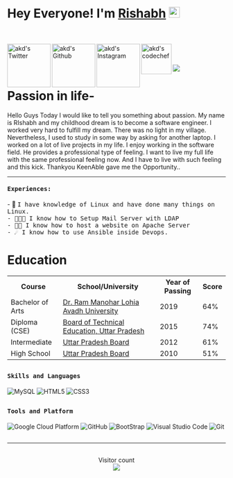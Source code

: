 # Hey Everyone! I'm [Rishabh](https://rishabh-online.website/) <img src="https://github.com/himanshusharma89/himanshusharma89/blob/master/Hi.gif" width="25px">
<br><br>
<a href="https://twitter.com/RishabhDevlop">
  <img align="left" alt="akd's Twitter" width="100px" src="https://img.shields.io/badge/Twitter-1DA1F2?style=for-the-badge&logo=Twitter&logoColor=white" />
</a>
<a href="https://github.com/rishabh-02">
  <img align="left" alt="akd's Github" width="100px" src="https://img.shields.io/badge/Github-181717?style=for-the-badge&logo=Github&logoColor=white" />
</a>
<a href="https://www.instagram.com/rishabh.devlop/">
  <img align="left" alt="akd's Instagram" width="100px" src="https://img.shields.io/badge/Instagram-E4405F?style=for-the-badge&logo=instagram&logoColor=white" />
</a>
<a href="mailto:rishabh.devlop@gmail.com">
  <img align="left" alt="akd's codechef" width="70px" src="https://img.shields.io/badge/Gmail-EA4335?style=for-the-badge&logo=Gmail&logoColor=white" />
</a>

<br><br>
![](https://github.com/amandewatnitrr/amandewatnitrr/blob/main/header_.png)


# Passion in life-
Hello Guys Today I would like to tell you something about passion.
My name is RIshabh and my childhood dream is to become a software engineer. I worked very hard to fulfill my dream. There was no light in my village. Nevertheless, I used to study in some way by asking for another laptop. I worked on a lot of live projects in my life. I enjoy working in the software field. He provides a professional type of feeling. I want to live my full life with the same professional feeling now. And I have to live with such feeling and this kick.
Thankyou KeenAble gave me the Opportunity..

****


<div>
<h4><b><samp>Experiences:</samp></b></h4>
- 👷 <samp>I have knowledge of Linux and have done many things on Linux.<br>
- 👨🏾‍💻 <samp>I know how to Setup Mail Server with LDAP<br>
- 🕵🏻 <samp>I know how to host a website on Apache Server<br>
- ☄️ <samp>I know how to use Ansible inside Devops.<br>
</div>

# Education
<table>
  <tr>
    <th>Course</th>
    <th>School/University</th>
    <th>Year of Passing</th>
    <th>Score</th>
  </tr>
  <tr>
    <td>Bachelor of Arts</td>
    <td><a href="http://www.rmlau.ac.in/new/index.aspx">Dr. Ram Manohar Lohia Avadh University</a></td>
    <td>2019</td>
    <td>64%</td>
  </tr>
  <tr>
    <td>Diploma (CSE)</td>
    <td><a href="http://bteup.ac.in/webapp/defaultnew.aspx">Board of Technical Education, Uttar Pradesh</a></td>
    <td>2015</td>
    <td>74%</td>
  </tr>
  <tr>
    <td>Intermediate</td>
    <td><a href="https://upmsp.edu.in/">Uttar Pradesh Board</a></td>
    <td>2012</td>
    <td>61%</td>
  </tr>
 <tr>
    <td>High School</td>
    <td><a href="https://upmsp.edu.in/">Uttar Pradesh Board</a></td>
    <td>2010</td>
    <td>51%</td>
  </tr>

 </table>
    
##
<h4><b><samp>Skills and Languages</samp></b></h4>

![MySQL](https://img.shields.io/badge/MySQL-4479A1?style=flat-square&logo=MySQL&logoColor=white)
![HTML5](https://img.shields.io/badge/HTML5-E34F26?style=flat-square&logo=HTML5&logoColor=white)
![CSS3](https://img.shields.io/badge/CSS3-1572B6?style=flat-square&logo=CSS3&logoColor=white)

##
<h4><b><samp>Tools and Platform</samp></b></h4>

![Google Cloud Platform](https://img.shields.io/badge/Google_Cloud-4285F4?style=flat-square&logo=google-cloud&logoColor=white)
![GitHub](https://img.shields.io/badge/GitHub-181717?style=flat-square&logo=github)
![BootStrap](https://img.shields.io/badge/Bootstrap-7952B3?style=flat-square&logo=bootstrap&logoColor=white)
![Visual Studio Code](https://img.shields.io/badge/Visual_Studio_Code-007ACC?style=flat-square&logo=Visual-Studio-Code&logoColor=white)
![Git](https://img.shields.io/badge/Git-F05032?style=flat-square&logo=Git&logoColor=white)

##

---
##
<p align="center"> 
  Visitor count<br>
  <img src="https://profile-counter.glitch.me/amandewatnitrr/count.svg" />
</p>
